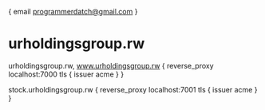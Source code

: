 {
    email programmerdatch@gmail.com
}

# urholdingsgroup.rw

urholdingsgroup.rw, www.urholdingsgroup.rw {
    reverse_proxy localhost:7000
    tls {
        issuer acme
    }
}

stock.urholdingsgroup.rw {
    reverse_proxy localhost:7001
    tls {
        issuer acme
    }
}
